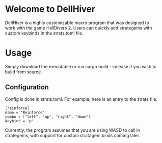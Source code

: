 # Welcome to DellHiver

DellHiver is a highly customizable macro program that was designed to work with the game HellDivers 2. Users can quickly add strategems with custom keybinds in the strats.toml file.


# Usage
Simply download the executable or run cargo build --release if you wish to build from source.

## Configuration

Config is done in strats.toml. For example, here is an entry to the strats file. 
```
[reinforce]
name = "Reinforce"
combo = ["left", "up", "right", "down"]
keybind = 'p'
```
Currently, the program assumes that you are using WASD to call in strategems, with support for custom stratagem binds coming later. 


